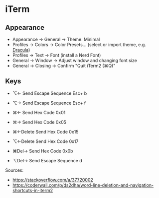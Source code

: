 # iTerm

## Appearance

- Appearance -> General -> Theme: Minimal
- Profiles -> Colors -> Color Presets... (select or import theme, e.g. [Dracula](https://draculatheme.com/iterm))
- Profiles -> Text -> Font (install a Nerd Font)
- General -> Window -> Adjust window and changing font size
- General -> Closing -> Confirm "Quit iTerm2 (⌘Q)"

## Keys

- ⌥← Send Escape Sequence Esc+ b

- ⌥→ Send Escape Sequence Esc+ f

- ⌘← Send Hex Code 0x01

- ⌘→ Send Hex Code 0x05

- ⌘←Delete Send Hex Code 0x15

- ⌥←Delete Send Hex Code 0x17

- ⌘Del→ Send Hex Code 0x0b

- ⌥Del→ Send Escape Sequence d

Sources:
- https://stackoverflow.com/a/37720002
- https://coderwall.com/p/ds2dha/word-line-deletion-and-navigation-shortcuts-in-iterm2
